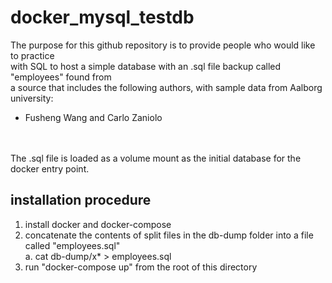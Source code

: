 # docker_mysql_testdb

The purpose for this github repository is to provide people who would like to practice <br>
with SQL to host a simple database with an .sql file backup called "employees" found from <br>
a source that includes the following authors, with sample data from Aalborg university: <br>
-  Fusheng Wang and Carlo Zaniolo
<br>
<br>
The .sql file is loaded as a volume mount as the initial database for the docker entry point.

installation procedure
-----------------------

1. install docker and docker-compose<br>
2. concatenate the contents of split files in the db-dump folder into a file called "employees.sql"<br>
     a. cat db-dump/x* > employees.sql <br>
3. run "docker-compose up" from the root of this directory

